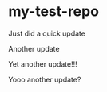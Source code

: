 # my-test-repo

Just did a quick update

Another update

Yet another update!!!

Yooo another update?
